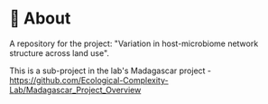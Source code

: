 # :wave: About
A repository for the project: "Variation in host-microbiome network structure across land use".

This is a sub-project in the lab's Madagascar project - <https://github.com/Ecological-Complexity-Lab/Madagascar_Project_Overview>
